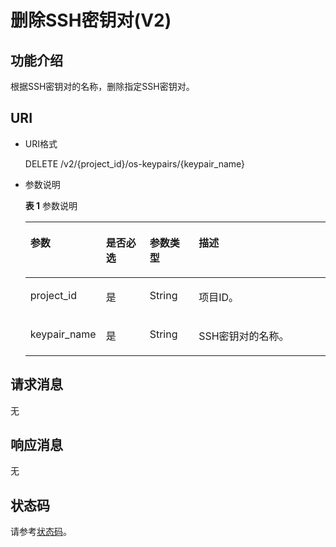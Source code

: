 # 删除SSH密钥对\(V2\)<a name="dew_02_0204"></a>

## 功能介绍<a name="s9636d7e16b064e68a5c68d5c50a738e2"></a>

根据SSH密钥对的名称，删除指定SSH密钥对。

## URI<a name="sce81dd29969b483b929fba7c1713dacf"></a>

-   URI格式

    DELETE /v2/\{project\_id\}/os-keypairs/\{keypair\_name\}

-   参数说明

    **表 1**  参数说明

    <a name="zh-cn_topic_0020212680_table48776445"></a>
    <table><thead align="left"><tr id="zh-cn_topic_0020212680_row64721603"><th class="cellrowborder" valign="top" width="17%" id="mcps1.2.5.1.1"><p id="zh-cn_topic_0020212676_p1591698"><a name="zh-cn_topic_0020212676_p1591698"></a><a name="zh-cn_topic_0020212676_p1591698"></a>参数</p>
    </th>
    <th class="cellrowborder" valign="top" width="16%" id="mcps1.2.5.1.2"><p id="zh-cn_topic_0020212676_p61818739"><a name="zh-cn_topic_0020212676_p61818739"></a><a name="zh-cn_topic_0020212676_p61818739"></a>是否必选</p>
    </th>
    <th class="cellrowborder" valign="top" width="17%" id="mcps1.2.5.1.3"><p id="p334014371274"><a name="p334014371274"></a><a name="p334014371274"></a>参数类型</p>
    </th>
    <th class="cellrowborder" valign="top" width="50%" id="mcps1.2.5.1.4"><p id="zh-cn_topic_0020212676_p41262001"><a name="zh-cn_topic_0020212676_p41262001"></a><a name="zh-cn_topic_0020212676_p41262001"></a>描述</p>
    </th>
    </tr>
    </thead>
    <tbody><tr id="zh-cn_topic_0020212680_row8464456"><td class="cellrowborder" valign="top" width="17%" headers="mcps1.2.5.1.1 "><p id="zh-cn_topic_0020212680_p14532322"><a name="zh-cn_topic_0020212680_p14532322"></a><a name="zh-cn_topic_0020212680_p14532322"></a>project_id</p>
    </td>
    <td class="cellrowborder" valign="top" width="16%" headers="mcps1.2.5.1.2 "><p id="zh-cn_topic_0020212680_p36267453"><a name="zh-cn_topic_0020212680_p36267453"></a><a name="zh-cn_topic_0020212680_p36267453"></a>是</p>
    </td>
    <td class="cellrowborder" valign="top" width="17%" headers="mcps1.2.5.1.3 "><p id="p1848331112813"><a name="p1848331112813"></a><a name="p1848331112813"></a>String</p>
    </td>
    <td class="cellrowborder" valign="top" width="50%" headers="mcps1.2.5.1.4 "><p id="zh-cn_topic_0020212680_p51982593"><a name="zh-cn_topic_0020212680_p51982593"></a><a name="zh-cn_topic_0020212680_p51982593"></a>项目ID。</p>
    </td>
    </tr>
    <tr id="zh-cn_topic_0020212680_row65190153"><td class="cellrowborder" valign="top" width="17%" headers="mcps1.2.5.1.1 "><p id="zh-cn_topic_0020212680_p45911036"><a name="zh-cn_topic_0020212680_p45911036"></a><a name="zh-cn_topic_0020212680_p45911036"></a>keypair_name</p>
    </td>
    <td class="cellrowborder" valign="top" width="16%" headers="mcps1.2.5.1.2 "><p id="zh-cn_topic_0020212680_p27806444"><a name="zh-cn_topic_0020212680_p27806444"></a><a name="zh-cn_topic_0020212680_p27806444"></a>是</p>
    </td>
    <td class="cellrowborder" valign="top" width="17%" headers="mcps1.2.5.1.3 "><p id="p1284818311283"><a name="p1284818311283"></a><a name="p1284818311283"></a>String</p>
    </td>
    <td class="cellrowborder" valign="top" width="50%" headers="mcps1.2.5.1.4 "><p id="zh-cn_topic_0020212680_p37729472"><a name="zh-cn_topic_0020212680_p37729472"></a><a name="zh-cn_topic_0020212680_p37729472"></a>SSH密钥对的名称。</p>
    </td>
    </tr>
    </tbody>
    </table>

## 请求消息<a name="s9d23df5d05ef41d1b95749c2985493f0"></a>

无

## 响应消息<a name="s305e1f901cd84000aea98cc7bc18f8d9"></a>

无

## 状态码<a name="s1d5dbc7aa4614ef9b6d9729b4cd150bd"></a>

请参考[状态码](状态码.md)。

